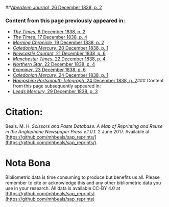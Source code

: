 ##[*Aberdeen Journal*, 26 December 1838, p. 2](https://mhbeals.github.io/sap_html/Aberdeen-Journal/Aberdeen-Journal-26-December-1838-p-2)

### Content from this page previously appeared in:
+ [*The Times*, 6 December 1838, p. 2](https://mhbeals.github.io/sap_html/The-Times/The-Times-6-December-1838-p-2)
+ [*The Times*, 17 December 1838, p. 4](https://mhbeals.github.io/sap_html/The-Times/The-Times-17-December-1838-p-4)
+ [*Morning Chronicle*, 19 December 1838, p. 2](https://mhbeals.github.io/sap_html/Morning-Chronicle/Morning-Chronicle-19-December-1838-p-2)
+ [*Caledonian Mercury*, 20 December 1838, p. 1](https://mhbeals.github.io/sap_html/Caledonian-Mercury/Caledonian-Mercury-20-December-1838-p-1)
+ [*Newcastle Courant*, 21 December 1838, p. 6](https://mhbeals.github.io/sap_html/Newcastle-Courant/Newcastle-Courant-21-December-1838-p-6)
+ [*Manchester Times*, 22 December 1838, p. 4](https://mhbeals.github.io/sap_html/Manchester-Times/Manchester-Times-22-December-1838-p-4)
+ [*Northern Star*, 22 December 1838, p. 4](https://mhbeals.github.io/sap_html/Northern-Star/Northern-Star-22-December-1838-p-4)
+ [*Examiner*, 23 December 1838, p. 6](https://mhbeals.github.io/sap_html/Examiner/Examiner-23-December-1838-p-6)
+ [*Caledonian Mercury*, 24 December 1838, p. 1](https://mhbeals.github.io/sap_html/Caledonian-Mercury/Caledonian-Mercury-24-December-1838-p-1)
+ [*Hampshire Portsmouth Telegraph*, 24 December 1838, p. 2](https://mhbeals.github.io/sap_html/Hampshire-Portsmouth-Telegraph/Hampshire-Portsmouth-Telegraph-24-December-1838-p-2)### Content from this page subsequently appeared in:
+ [*Leeds Mercury*, 29 December 1838, p. 3](https://mhbeals.github.io/sap_html/Leeds-Mercury/Leeds-Mercury-29-December-1838-p-3)
                    
# Citation: 

Beals. M. H. *Scissors and Paste Database: A Map of Reprinting and Reuse in the Anglophone Newspaper Press v.1.0.1.* 2 June 2017. Available at [https://github.com/mhbeals/sap_reprints/](https://github.com/mhbeals/sap_reprints/). 
                    
# Nota Bona

Bibliometric data is time consuming to produce but benefits us all. Please remember to cite or acknowledge this and any other bibliometric data you use in your research. All data is available CC-BY 4.0 at [https://github.com/mhbeals/sap_reprints](https://github.com/mhbeals/sap_reprints)
